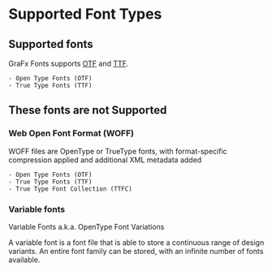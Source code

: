 # Supported Font Types

## Supported fonts

GraFx Fonts supports [OTF](https://en.wikipedia.org/wiki/OpenType) and [TTF](https://en.wikipedia.org/wiki/TrueType).

	- Open Type Fonts (OTF)
	- True Type Fonts (TTF)
	
## These fonts are not Supported

### Web Open Font Format (WOFF)

WOFF files are OpenType or TrueType fonts, with format-specific compression applied and additional XML metadata added

	- Open Type Fonts (OTF)
	- True Type Fonts (TTF)
	- True Type Font Collection (TTFC)

### Variable fonts

Variable Fonts a.k.a. OpenType Font Variations

A variable font is a font file that is able to store a continuous range of design variants. An entire font family can be stored, with an infinite number of fonts available.